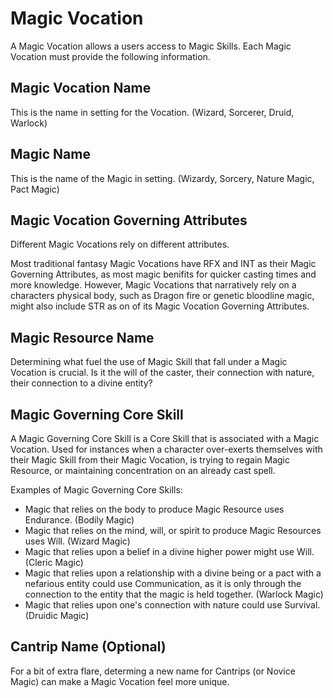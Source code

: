 # Magic Vocation

A Magic Vocation allows a users access to Magic Skills. Each Magic Vocation must provide the following information.

## Magic Vocation Name

This is the name in setting for the Vocation. (Wizard, Sorcerer, Druid, Warlock)

## Magic Name

This is the name of the Magic in setting. (Wizardy, Sorcery, Nature Magic, Pact Magic)

## Magic Vocation Governing Attributes

Different Magic Vocations rely on different attributes.

Most traditional fantasy Magic Vocations have RFX and INT as their Magic Governing Attributes, as most magic benifits for quicker casting times and more knowledge. However, Magic Vocations that narratively rely on a characters physical body, such as Dragon fire or genetic bloodline magic, might also include STR as on of its Magic Vocation Governing Attributes.

## Magic Resource Name

Determining what fuel the use of Magic Skill that fall under a Magic Vocation is crucial. Is it the will of the caster, their connection with nature, their connection to a divine entity?

## Magic Governing Core Skill

A Magic Governing Core Skill is a Core Skill that is associated with a Magic Vocation. Used for instances when a character over-exerts themselves with their Magic Skill from their Magic Vocation, is trying to regain Magic Resource, or maintaining concentration on an already cast spell.

Examples of Magic Governing Core Skills:

* Magic that relies on the body to produce Magic Resource uses Endurance. (Bodily Magic)
* Magic that relies on the mind, will, or spirit to produce Magic Resources uses Will. (Wizard Magic)
* Magic that relies upon a belief in a divine higher power might use Will. (Cleric Magic)
* Magic that relies upon a relationship with a divine being or a pact with a nefarious entity could use Communication, as it is only through the connection to the entity that the magic is held together. (Warlock Magic)
* Magic that relies upon one's connection with nature could use Survival. (Druidic Magic)

## Cantrip Name (Optional)

For a bit of extra flare, determing a new name for Cantrips (or Novice Magic) can make a Magic Vocation feel more unique.
